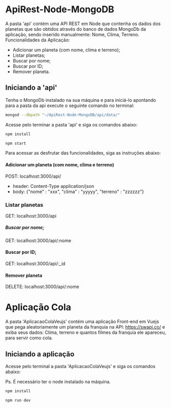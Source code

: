 # ApiRest-Node-MongoDB

A pasta 'api' contém uma API REST em Node que contenha os dados dos planetas que são obtidos através do banco de dados MongoDb da aplicação, sendo inserido manualmente: Nome, Clima, Terreno.
Funcionalidades da Aplicação: 
 - Adicionar um planeta (com nome, clima e terreno);
 - Listar planetas;
 - Buscar por nome;
 - Buscar por ID;
 - Remover planeta.

##  Iniciando a 'api'

Tenha o MongoDb instalado na sua máquina e para iniciá-lo apontando para a pasta da api execute o seguinte comando no terminal:

```bash
mongod --dbpath "~/ApiRest-Node-MongoDB/api/data/"
```

Acesse pelo terminar a pasta 'api' e siga os comandos abaixo:

```bash
npm install
```
```bash
npm start
```
Para acessar as desfrutar das funcionalidades, siga as instruções abaixo:

#### Adicionar um planeta (com nome, clima e terreno)

POST: localhost:3000/api/
 - header: Content-Type application/json
 - body: {"nome" : "xxx", "clima" : "yyyyy", "terreno" : "zzzzzz"}

### Listar planetas

GET: localhost:3000/api

##### Buscar por nome;

GET: localhost:3000/api/:nome

#### Buscar por ID;

GET: localhost:3000/api/:_id

#### Remover planeta

DELETE: localhost:3000/api/:nome

# Aplicação Cola

A pasta 'AplicacaoColaVeujs' contém uma aplicação Front-end em Vuejs que pega aleatoriamente um planeta da franquia na API: https://swapi.co/ e exiba seus dados: Clima, terreno e quantos filmes da franquia ele apareceu, para servir como cola. 

## Iniciando a aplicação

Acesse pelo terminal a pasta 'AplicacaoColaVeujs' e siga os comandos abaixo:

Ps. É necessário ter o node instalado na máquina.

```bash
npm install
```
```bash
npm run dev
```
